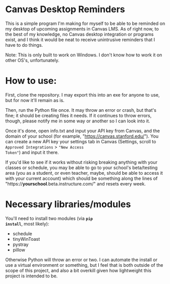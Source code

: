 # Canvas Desktop Reminders
 This is a simple program I'm making for myself to be able to be reminded on my desktop of upcoming assignments in Canvas LMS. As of right now, to the best of my knowledge,
 no Canvas desktop integration or programs exist, and I think it would be neat to receive unintrusive reminders that I have to do things.

 Note: This is only built to work on Windows. I don't know how to work it on other OS's, unfortunately.

 # How to use:
 First, clone the repository. I may export this into an exe for anyone to use, but for now it'll remain as is.

 Then, run the Python file once. It may throw an error or crash, but that's fine; it should be creating files it needs. If it continues to throw errors, though, please notify me in some way or another so I can look into it.

 Once it's done, open info.txt and input your API key from Canvas, and the domain of your school (for example, "https://canvas.stanford.edu/"). You can create a new API key your settings tab in Canvas (Settings, scroll to <code>Approved Integrations</code> > <code>"New Access Token"</code>) and input it there.

 If you'd like to see if it works without risking breaking anything with your classes or schedule, you may be able to go to your school's beta/testing area (you as a student, or even teacher, maybe, should be able to access it with your current account) which should be something along the lines of "https://<strong>yourschool</strong>.beta.instructure.com/" and resets every week.
 
 # Necessary libraries/modules
 You'll need to install two modules (via <strong><code>pip install</code></strong>, most likely):
 <ul>
 <li> schedule</li>
 <li> tinyWinToast</li>
 <li> pystray</li>
 <li> pillow</li>
 </ul>
 
 Otherwise Python will throw an error or two. I can automate the install or use a virtual environment or something, but I feel that is both outside of the scope of this project, and also a bit overkill given how lightweight this project is intended to be.